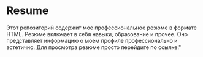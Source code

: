 # Resume
Этот репозиторий содержит мое профессиональное резюме в формате HTML. Резюме включает в себя  навыки, образование и прочее. Оно представляет информацию о моем профиле профессионально и эстетично. Для просмотра резюме просто перейдите по ссылке."
